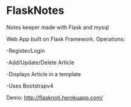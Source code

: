 # FlaskNotes
Notes keeper made with Flask and mysql 

Web App built on Flask Framework.
Operations:

-Register/Login

-Add/Update/Delete Article

-Displays Article in a template

-Uses Bootstrapv4

Demo: http://flasknoti.herokuapp.com/
